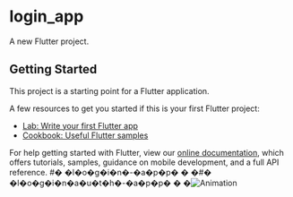# login_app

A new Flutter project.

## Getting Started

This project is a starting point for a Flutter application.

A few resources to get you started if this is your first Flutter project:

- [Lab: Write your first Flutter app](https://flutter.dev/docs/get-started/codelab)
- [Cookbook: Useful Flutter samples](https://flutter.dev/docs/cookbook)

For help getting started with Flutter, view our
[online documentation](https://flutter.dev/docs), which offers tutorials,
samples, guidance on mobile development, and a full API reference.
#� �l�o�g�i�n�-�a�p�p�
�
�#� �l�o�g�i�n�a�u�t�h�-�a�p�p�
�
�![Animation](https://user-images.githubusercontent.com/95619424/144853136-98fa64ef-7929-45bf-9d26-0a96e14f6b5d.gif)
